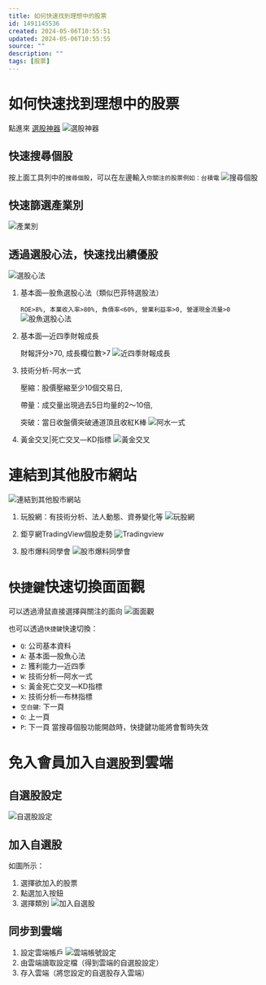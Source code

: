 ```yaml
---
title: 如何快速找到理想中的股票
id: 1491145536
created: 2024-05-06T10:55:51
updated: 2024-05-06T10:55:55
source: ""
description: ""
tags: [股票]
---
```


# 如何快速找到理想中的股票
點進來 [選股神器](https://gavinh0731.github.io/stock_picker)
![選股神器](./選股神器.png)

## 快速搜尋個股
按上面工具列中的`搜尋個股`，可以在左邊輸入`你關注的股票例如：台積電`
![搜尋個股](./搜尋個股.png)

## 快速篩選產業別
![產業別](./產業別.png)

## 透過選股心法，快速找出績優股
![選股心法](./選股心法.png)

1. 基本面—股魚選股心法（類似巴菲特選股法）
   
   `ROE>8%, 本業收入率>80%, 負債率<60%, 營業利益率>0, 營運現金流量>0`
   ![股魚選股心法](./股魚選股心法.png)
   
2. 基本面—近四季財報成長
   
   財報評分>70, 成長欄位數>7
   ![近四季財報成長](./近四季財報成長.png)

3. 技術分析-阿水一式
   
   壓縮：股價壓縮至少10個交易日, 

   帶量：成交量出現過去5日均量的2～10倍, 

   突破：當日收盤價突破通道頂且收紅K棒
   ![阿水一式](./阿水一式.png)

4. 黃金交叉|死亡交叉—KD指標
   ![黃金交叉](./黃金交叉.png)
<!-- more -->

# 連結到其他股市網站

![連結到其他股市網站](./連結到其他股市網站.png)

1. 玩股網：有技術分析、法人動態、資券變化等
![玩股網](./玩股網.png)

2. 鉅亨網TradingView個股走勢
![Tradingview](./Tradingview.png)

3. 股市爆料同學會
![股市爆料同學會](./股市爆料同學會.png)


# `快捷鍵`快速切換面面觀
  可以透過滑鼠直接選擇與關注的面向
  ![面面觀](./面面觀.png)

  也可以透過`快捷鍵`快速切換：
  + `Q`: 公司基本資料
  + `A`: 基本面—股魚心法
  + `Z`: 獲利能力—近四季
  + `W`: 技術分析—阿水一式
  + `S`: 黃金死亡交叉—KD指標
  + `X`: 技術分析—布林指標
  + `空白鍵`: 下一頁
  + `O`: 上一頁
  + `P`: 下一頁
  當搜尋個股功能開啟時，快捷鍵功能將會暫時失效

# 免入會員加入`自選股`到雲端

## 自選股設定
![自選股設定](./自選股設定.png)

## 加入自選股
如圖所示：
1. 選擇欲加入的股票
2. 點選加入按鈕
3. 選擇類別
![加入自選股](./加入自選股.png)

## 同步到雲端
1. 設定雲端帳戶
![雲端帳號設定](./雲端帳號設定.png)
2. 由雲端讀取設定檔（得到雲端的自選股設定）
3. 存入雲端（將您設定的自選股存入雲端）
